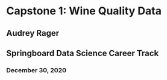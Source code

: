 # Capstone 1: Wine Quality Data
## Audrey Rager
## Springboard Data Science Career Track
### December 30, 2020


